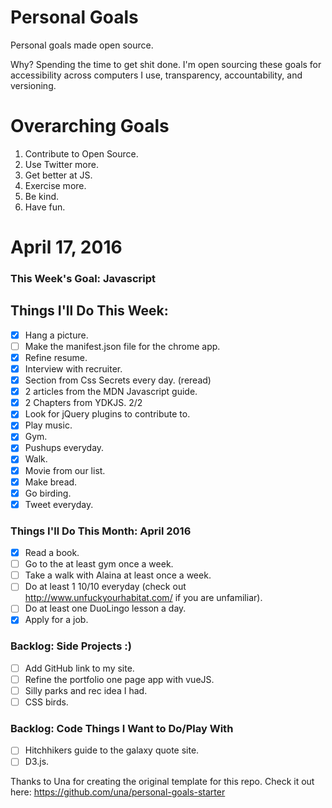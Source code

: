Personal Goals
==============

Personal goals made open source.

Why? Spending the time to get shit done. I'm open sourcing these goals for accessibility across computers I use, transparency, accountability, and versioning.

# Overarching Goals
1. Contribute to Open Source.
3. Use Twitter more.
4. Get better at JS.
5. Exercise more.
6. Be kind.
7. Have fun.

# April 17, 2016

### This Week's Goal: Javascript

## Things I'll Do This Week:

- [x] Hang a picture.
- [ ] Make the manifest.json file for the chrome app.
- [x] Refine resume.
- [x] Interview with recruiter. 
- [x] Section from Css Secrets every day. (reread)
- [x] 2 articles from the MDN Javascript guide.
- [x] 2 Chapters from YDKJS. 2/2
- [x] Look for jQuery plugins to contribute to.
- [x] Play music.
- [x] Gym.
- [x] Pushups everyday.
- [x] Walk.
- [x] Movie from our list.
- [x] Make bread.
- [x] Go birding.
- [x] Tweet everyday.

### Things I'll Do This Month: April 2016

- [x] Read a book.
- [ ] Go to the at least gym once a week.
- [ ] Take a walk with Alaina at least once a week.
- [ ] Do at least 1 10/10 everyday (check out http://www.unfuckyourhabitat.com/ if you are unfamiliar).
- [ ] Do at least one DuoLingo lesson a day.
- [x] Apply for a job.

### Backlog: Side Projects :)

- [ ] Add GitHub link to my site.
- [ ] Refine the portfolio one page app with vueJS.
- [ ] Silly parks and rec idea I had.
- [ ] CSS birds.

### Backlog: Code Things I Want to Do/Play With

- [ ] Hitchhikers guide to the galaxy quote site.
- [ ] D3.js.

Thanks to Una for creating the original template for this repo. Check it out here: https://github.com/una/personal-goals-starter